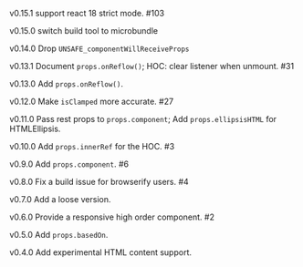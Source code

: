 v0.15.1 support react 18 strict mode. #103

v0.15.0 switch build tool to microbundle

v0.14.0 Drop `UNSAFE_componentWillReceiveProps`

v0.13.1 Document `props.onReflow()`; HOC: clear listener when unmount. #31

v0.13.0 Add `props.onReflow()`.

v0.12.0 Make `isClamped` more accurate. #27

v0.11.0 Pass rest props to `props.component`; Add `props.ellipsisHTML` for HTMLEllipsis.

v0.10.0 Add `props.innerRef` for the HOC. #3

v0.9.0 Add `props.component`. #6

v0.8.0 Fix a build issue for browserify users. #4

v0.7.0 Add a loose version.

v0.6.0 Provide a responsive high order component. #2

v0.5.0 Add `props.basedOn`.

v0.4.0 Add experimental HTML content support.
